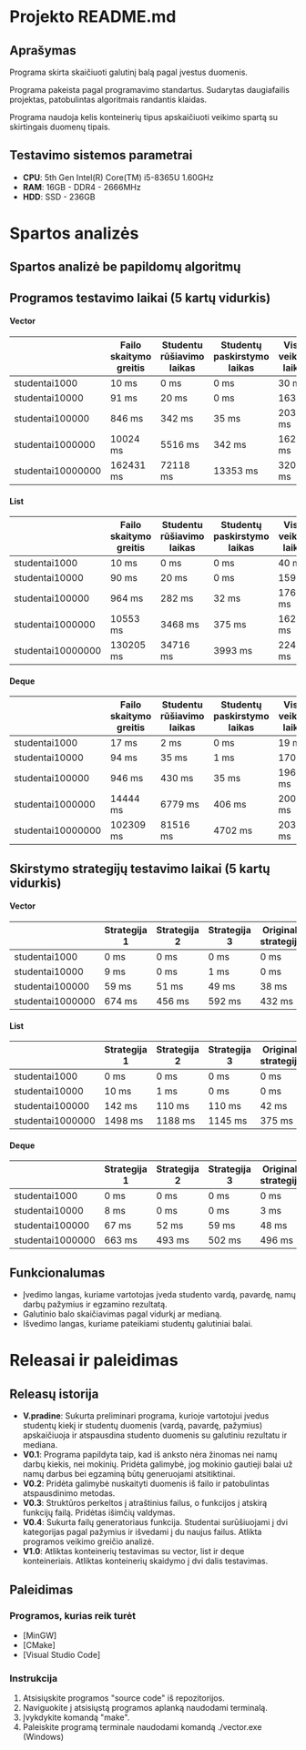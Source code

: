 ﻿# Projekto README.md

## Aprašymas

Programa skirta skaičiuoti galutinį balą pagal įvestus duomenis.

Programa pakeista pagal programavimo standartus. Sudarytas daugiafailis projektas, patobulintas algoritmais randantis klaidas.

Programa naudoja kelis konteinerių tipus apskaičiuoti veikimo spartą su skirtingais duomenų tipais.

## Testavimo sistemos parametrai

- **CPU**: 5th Gen Intel(R) Core(TM) i5-8365U 1.60GHz
- **RAM**: 16GB - DDR4 - 2666MHz
- **HDD**: SSD - 236GB

# Spartos analizės

## Spartos analizė be papildomų algoritmų

## Programos testavimo laikai (5 kartų vidurkis)

#### Vector
|  |Failo skaitymo greitis| Studentu rūšiavimo laikas | Studentų paskirstymo laikas | Visas veikimo laikas |
| :--- | ---- | ---- | ---- | ---- |
| studentai1000 | 10 ms | 0 ms | 0 ms | 30 ms |
| studentai10000 | 91 ms | 20 ms | 0 ms | 163 ms |
| studentai100000 | 846 ms | 342 ms | 35 ms | 2039 ms |
| studentai1000000 | 10024 ms | 5516 ms | 342 ms | 16202 ms |
| studentai10000000 | 162431 ms | 72118 ms | 13353 ms | 320132 ms |

#### List
|  |Failo skaitymo greitis| Studentu rūšiavimo laikas | Studentų paskirstymo laikas | Visas veikimo laikas |
| :--- | ---- | ---- | ---- | ---- |
| studentai1000 | 10 ms | 0 ms | 0 ms | 40 ms |
| studentai10000 | 90 ms | 20 ms | 0 ms | 159 ms |
| studentai100000 | 964 ms | 282 ms | 32 ms | 1769 ms |
| studentai1000000 | 10553 ms | 3468 ms | 375 ms | 16227 ms |
| studentai10000000 | 130205 ms | 34716 ms | 3993 ms | 224437 ms |

#### Deque
|  |Failo skaitymo greitis| Studentu rūšiavimo laikas | Studentų paskirstymo laikas | Visas veikimo laikas |
| :--- | ---- | ---- | ---- | ---- |
| studentai1000 | 17 ms | 2 ms | 0 ms | 19 ms |
| studentai10000 | 94 ms | 35 ms | 1 ms | 170 ms |
| studentai100000 | 946 ms | 430 ms | 35 ms | 1962 ms |
| studentai1000000 | 14444 ms | 6779 ms | 406 ms | 20012 ms |
| studentai10000000 | 102309 ms | 81516 ms | 4702 ms | 203908 ms |

## Skirstymo strategijų testavimo laikai (5 kartų vidurkis)

#### Vector
|  | Strategija 1 | Strategija 2 | Strategija 3 | Originali strategija |
| :--- | ---- | ---- | ---- | ---- |
| studentai1000 | 0 ms | 0 ms | 0 ms | 0 ms |
| studentai10000 | 9 ms | 0 ms | 1 ms | 0 ms |
| studentai100000 | 59 ms | 51 ms | 49 ms | 38 ms |
| studentai1000000 | 674 ms | 456 ms | 592 ms | 432 ms |

#### List
|  | Strategija 1 | Strategija 2 | Strategija 3 | Originali strategija |
| :--- | ---- | ---- | ---- | ---- |
| studentai1000 | 0 ms | 0 ms | 0 ms | 0 ms |
| studentai10000 | 10 ms | 1 ms | 0 ms | 0 ms |
| studentai100000 | 142 ms | 110 ms | 110 ms | 42 ms |
| studentai1000000 | 1498 ms | 1188 ms | 1145 ms | 375 ms |

#### Deque
|  | Strategija 1 | Strategija 2 | Strategija 3 | Originali strategija |
| :--- | ---- | ---- | ---- | ---- |
| studentai1000 | 0 ms | 0 ms | 0 ms | 0 ms |
| studentai10000 | 8 ms | 0 ms | 0 ms | 3 ms |
| studentai100000 | 67 ms | 52 ms | 59 ms | 48 ms |
| studentai1000000 | 663 ms | 493 ms | 502 ms | 496 ms |

## Funkcionalumas

- Įvedimo langas, kuriame vartotojas įveda studento vardą, pavardę, namų darbų pažymius ir egzamino rezultatą.
- Galutinio balo skaičiavimas pagal vidurkį ar medianą.
- Išvedimo langas, kuriame pateikiami studentų galutiniai balai.

# Releasai ir paleidimas

## Releasų istorija

- **V.pradine**: Sukurta preliminari programa, kurioje vartotojui įvedus studentų kiekį ir studentų duomenis (vardą, pavardę, pažymius) apskaičiuoja ir atspausdina studento duomenis su galutiniu rezultatu ir mediana. 
- **V0.1**: Programa papildyta taip, kad iš anksto nėra žinomas nei namų darbų kiekis, nei mokinių. Pridėta galimybė, jog mokinio gautieji balai už namų darbus bei egzaminą būtų generuojami atsitiktinai.
- **V0.2**: Pridėta galimybė nuskaityti duomenis iš failo ir patobulintas atspausdinimo metodas.
- **V0.3**: Struktūros perkeltos į atraštinius failus, o funkcijos į atskirą funkcijų failą. Pridėtas išimčių valdymas.
- **V0.4**: Sukurta failų generatoriaus funkcija. Studentai surūšiuojami į dvi kategorijas pagal pažymius ir išvedami į du naujus failus. Atlikta programos veikimo greičio analizė.
- **V1.0**: Atliktas konteinerių testavimas su vector, list ir deque konteineriais. Atliktas konteinerių skaidymo į dvi dalis testavimas. 

## Paleidimas

### Programos, kurias reik turėt

- [MinGW]
- [CMake]
- [Visual Studio Code]


### Instrukcija

1. Atsisiųskite programos "source code" iš repozitorijos.
2. Naviguokite į atsisiųstą programos aplanką naudodami terminalą.
3. Įvykdykite komandą "make".
4. Paleiskite programą terminale naudodami komandą ./vector.exe (Windows) 